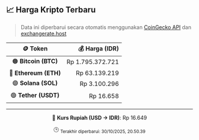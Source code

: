 

<!-- HARGA_KRIPTO -->
## 📈 Harga Kripto Terbaru

> Data ini diperbarui secara otomatis menggunakan [CoinGecko API](https://www.coingecko.com/) dan [exchangerate.host](https://exchangerate.host/)

<div align="center">

| 🪙 Token | 💰 Harga (IDR) |
|:------:|---------------:|
| 🟠 **Bitcoin (BTC)**   | Rp 1.795.372.721 |
| 🔵 **Ethereum (ETH)**  | Rp 63.139.219 |
| 🟣 **Solana (SOL)**    | Rp 3.100.296 |
| 🟢 **Tether (USDT)**   | Rp 16.658 |

---

💱 **Kurs Rupiah (USD → IDR)**: Rp 16.649

🕒 <sub>Terakhir diperbarui: 30/10/2025, 20.50.39</sub>

</div>
<!-- /HARGA_KRIPTO -->